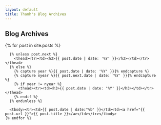 ```yaml
---
layout: default
title: Thanh's Blog Archives
---
```

<div class="col-xs-12">
  <h2>Blog Archives</h2>

  <table class="table table-condensed table-hover">
    {% for post in site.posts %}

      {% unless post.next %}
        <thead><tr><td><h3>{{ post.date | date: '%Y' }}</h3></td></tr></thead>
      {% else %}
        {% capture year %}{{ post.date | date: '%Y' }}{% endcapture %}
        {% capture nyear %}{{ post.next.date | date: '%Y' }}{% endcapture %}
        {% if year != nyear %}
          <thead><tr><td><h3>{{ post.date | date: '%Y' }}</h3></td></tr></thead>
        {% endif %}
      {% endunless %}

      <tbody><tr><td>{{ post.date | date:"%b" }}</td><td><a href="{{ post.url }}">{{ post.title }}</a></td></tr></tbody>
    {% endfor %}
  </table>
</div>
